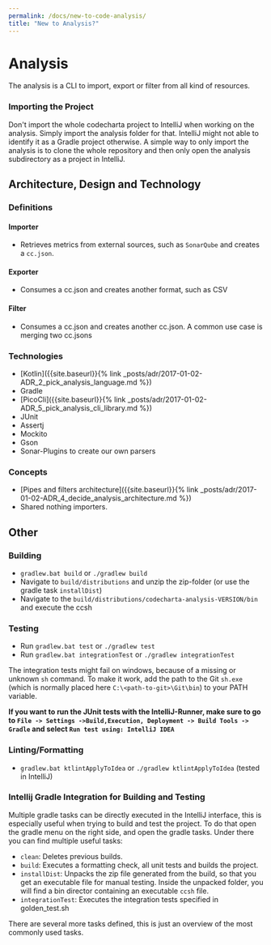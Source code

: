 ```yaml
---
permalink: /docs/new-to-code-analysis/
title: "New to Analysis?"
---
```


# Analysis

The analysis is a CLI to import, export or filter from all kind of resources.

### Importing the Project

Don't import the whole codecharta project to IntelliJ when working on the analysis. Simply import the analysis folder for that. IntelliJ might not able to identify it as a Gradle project otherwise.
A simple way to only import the analysis is to clone the whole repository and then only open the analysis subdirectory as a project in IntelliJ.

## Architecture, Design and Technology

### Definitions

#### Importer

-   Retrieves metrics from external sources, such as `SonarQube` and creates a `cc.json`.

#### Exporter

-   Consumes a cc.json and creates another format, such as CSV

#### Filter

-   Consumes a cc.json and creates another cc.json. A common use case is merging two cc.jsons

### Technologies

-   [Kotlin]({{site.baseurl}}{% link _posts/adr/2017-01-02-ADR_2_pick_analysis_language.md %})
-   Gradle
-   [PicoCli]({{site.baseurl}}{% link _posts/adr/2017-01-02-ADR_5_pick_analysis_cli_library.md %})
-   JUnit
-   Assertj
-   Mockito
-   Gson
-   Sonar-Plugins to create our own parsers

### Concepts

-   [Pipes and filters architecture]({{site.baseurl}}{% link _posts/adr/2017-01-02-ADR_4_decide_analysis_architecture.md %})
-   Shared nothing importers.

## Other

### Building

-   `gradlew.bat build` or `./gradlew build`
-   Navigate to `build/distributions` and unzip the zip-folder (or use the gradle task `installDist`)
-   Navigate to the `build/distributions/codecharta-analysis-VERSION/bin` and execute the ccsh

### Testing

-   Run `gradlew.bat test` or `./gradlew test`
-   Run `gradlew.bat integrationTest` or `./gradlew integrationTest`

The integration tests might fail on windows, because of a missing or unknown `sh` command.
To make it work, add the path to the Git `sh.exe` (which is normally placed here `C:\<path-to-git>\Git\bin`) to your PATH variable.

**If you want to run the JUnit tests with the IntelliJ-Runner, make sure to go to `File -> Settings ->Build,Execution, Deployment -> Build Tools -> Gradle` and select `Run test using: IntelliJ IDEA`**

### Linting/Formatting

-   `gradlew.bat ktlintApplyToIdea` or `./gradlew ktlintApplyToIdea` (tested in IntelliJ)

### Intellij Gradle Integration for Building and Testing

Multiple gradle tasks can be directly executed in the IntelliJ interface, this is especially useful when trying to build and test the project.
To do that open the gradle menu on the right side, and open the gradle tasks.
Under there you can find multiple useful tasks:

-   `clean`: Deletes previous builds.
-   `build`: Executes a formatting check, all unit tests and builds the project.
-   `installDist`: Unpacks the zip file generated from the build, so that you get an executable file for manual testing. Inside the unpacked folder, you will find a bin director containing an executable `ccsh` file.
-   `integrationTest`: Executes the integration tests specified in golden_test.sh

There are several more tasks defined, this is just an overview of the most commonly used tasks.
